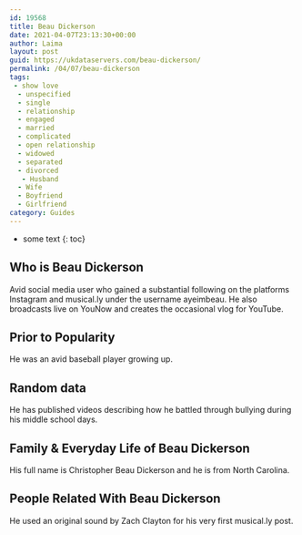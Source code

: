 ```yaml
---
id: 19568
title: Beau Dickerson
date: 2021-04-07T23:13:30+00:00
author: Laima
layout: post
guid: https://ukdataservers.com/beau-dickerson/
permalink: /04/07/beau-dickerson
tags:
 - show love
  - unspecified
  - single
  - relationship
  - engaged
  - married
  - complicated
  - open relationship
  - widowed
  - separated
  - divorced
   - Husband
  - Wife
  - Boyfriend
  - Girlfriend
category: Guides
---
```


* some text
{: toc}


## Who is Beau Dickerson
                  
                  
                  
Avid social media user who gained a substantial following on the platforms Instagram and musical.ly under the username ayeimbeau. He also broadcasts live on YouNow and creates the occasional vlog for YouTube.
                  
              
            
              
            
                
                
                
## Prior to Popularity
                  
                  
                  
He was an avid baseball player growing up.
                  
              
            
              
            
                
                
                
## Random data
                  
                  
                  
He has published videos describing how he battled through bullying during his middle school days.
                  
              
            
              
            
                
                
                
## Family & Everyday Life of Beau Dickerson
                  
                  
                  
His full name is Christopher Beau Dickerson and he is from North Carolina.
                  
              
            
              
            
                
                
                
## People Related With Beau Dickerson
                  
                  
                  
He used an original sound by Zach Clayton for his very first musical.ly post.
                  
              
            
              
            
                
              
            
              
              
            
            
              
            
          
          
          